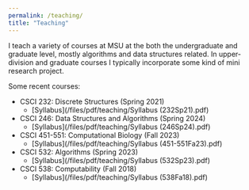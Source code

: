 ```yaml
---
permalink: /teaching/
title: "Teaching"
---
```


I teach a variety of courses at MSU at the both the undergraduate and graduate level, mostly algorithms and data structures related.  In upper-division and graduate courses I typically incorporate some kind of mini research project.

Some recent courses:

- CSCI 232: Discrete Structures (Spring 2021)
    - [Syllabus](/files/pdf/teaching/Syllabus (232Sp21).pdf)
- CSCI 246: Data Structures and Algorithms (Spring 2024)
    - [Syllabus](/files/pdf/teaching/Syllabus (246Sp24).pdf)
- CSCI 451-551: Computational Biology (Fall 2023)
    - [Syllabus](/files/pdf/teaching/Syllabus (451-551Fa23).pdf)
- CSCI 532: Algorithms (Spring 2023)
    - [Syllabus](/files/pdf/teaching/Syllabus (532Sp23).pdf)
- CSCI 538: Computability (Fall 2018)
    - [Syllabus](/files/pdf/teaching/Syllabus (538Fa18).pdf)